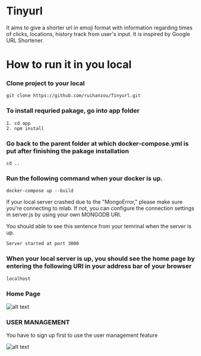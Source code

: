 # Tinyurl
It aims to give a shorter url in emoji format with information regarding times of clicks, locations, history track from user's input. It is inspired by Google URL Shortener. 
# How to run it in you local

### Clone project to your local

`git clone https://github.com/ruihanzou/Tinyurl.git`

### To install requried pakage, go into app folder
	1. cd app
	2. npm install

### Go back to the parent folder at which docker-compose.yml is put after finishing the pakage installation

	cd ..

### Run the following command when your docker is up. 

	docker-compose up --build

<!--It takes a while if this is your first run.--> 

If your local server crashed due to the "MongoError," please make sure you're connecting to mlab. If not, you can configure the connection settings in server.js by using your own MONGODB URI. 

<!---->

You should able to see this sentence from your temrinal when the server is up. 

	Server started at port 3000


### When your local server is up, you should see the home page by entering the following URI in your address bar of your browser
	localhost

### Home Page 
![alt text](https://cloud.githubusercontent.com/assets/2655537/24829877/245fe47a-1c40-11e7-95e9-d3f8246eecf9.png "Home Page")

### USER MANAGEMENT
 You have to sign up first to use the user management feature

![alt text](https://cloud.githubusercontent.com/assets/2655537/24831419/c4bb1b06-1c5e-11e7-9146-51d58e176a3e.png "User Management screenshot")
